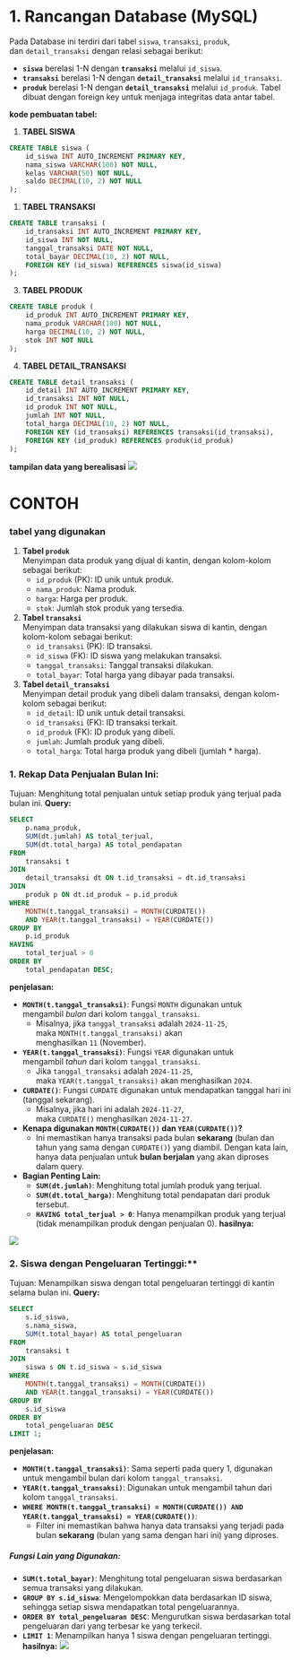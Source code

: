 
# **1. Rancangan Database (MySQL)**
Pada Database ini terdiri dari tabel `siswa`, `transaksi`, `produk`, dan `detail_transaksi` dengan relasi sebagai berikut:
- **`siswa`** berelasi 1-N dengan **`transaksi`** melalui `id_siswa`.
- **`transaksi`** berelasi 1-N dengan **`detail_transaksi`** melalui `id_transaksi`.
- **`produk`** berelasi 1-N dengan **`detail_transaksi`** melalui `id_produk`.
Tabel dibuat dengan foreign key untuk menjaga integritas data antar tabel.

**kode pembuatan tabel:**
1. **TABEL SISWA**
```sql 
CREATE TABLE siswa (
    id_siswa INT AUTO_INCREMENT PRIMARY KEY,
    nama_siswa VARCHAR(100) NOT NULL,
    kelas VARCHAR(50) NOT NULL,
    saldo DECIMAL(10, 2) NOT NULL
);
```
1. **TABEL TRANSAKSI**
```SQL
CREATE TABLE transaksi (
    id_transaksi INT AUTO_INCREMENT PRIMARY KEY,
    id_siswa INT NOT NULL,
    tanggal_transaksi DATE NOT NULL,
    total_bayar DECIMAL(10, 2) NOT NULL,
    FOREIGN KEY (id_siswa) REFERENCES siswa(id_siswa)
);
```
3. **TABEL PRODUK**
```SQL
CREATE TABLE produk (
    id_produk INT AUTO_INCREMENT PRIMARY KEY,
    nama_produk VARCHAR(100) NOT NULL,
    harga DECIMAL(10, 2) NOT NULL,
    stok INT NOT NULL
);
```
4. **TABEL DETAIL_TRANSAKSI**
```SQL
CREATE TABLE detail_transaksi (
    id_detail INT AUTO_INCREMENT PRIMARY KEY,
    id_transaksi INT NOT NULL,
    id_produk INT NOT NULL,
    jumlah INT NOT NULL,
    total_harga DECIMAL(10, 2) NOT NULL,
    FOREIGN KEY (id_transaksi) REFERENCES transaksi(id_transaksi),
    FOREIGN KEY (id_produk) REFERENCES produk(id_produk)
);
```
**tampilan data yang berealisasi**
![](assets/tampilantabel.jpg)
# CONTOH 
### tabel yang digunakan 
1. **Tabel `produk`**  
    Menyimpan data produk yang dijual di kantin, dengan kolom-kolom sebagai berikut:
    - `id_produk` (PK): ID unik untuk produk.
    - `nama_produk`: Nama produk.
    - `harga`: Harga per produk.
    - `stok`: Jumlah stok produk yang tersedia.
2. **Tabel `transaksi`**  
    Menyimpan data transaksi yang dilakukan siswa di kantin, dengan kolom-kolom sebagai berikut:
    - `id_transaksi` (PK): ID transaksi.
    - `id_siswa` (FK): ID siswa yang melakukan transaksi.
    - `tanggal_transaksi`: Tanggal transaksi dilakukan.
    - `total_bayar`: Total harga yang dibayar pada transaksi.
3. **Tabel `detail_transaksi`**  
    Menyimpan detail produk yang dibeli dalam transaksi, dengan kolom-kolom sebagai berikut:
    - `id_detail`: ID unik untuk detail transaksi.
    - `id_transaksi` (FK): ID transaksi terkait.
    - `id_produk` (FK): ID produk yang dibeli.
    - `jumlah`: Jumlah produk yang dibeli.
    - `total_harga`: Total harga produk yang dibeli (jumlah * harga).
### 1. **Rekap Data Penjualan Bulan Ini:**
Tujuan: Menghitung total penjualan untuk setiap produk yang terjual pada bulan ini.
**Query:**
```sql
SELECT 
    p.nama_produk, 
    SUM(dt.jumlah) AS total_terjual, 
    SUM(dt.total_harga) AS total_pendapatan
FROM 
    transaksi t
JOIN 
    detail_transaksi dt ON t.id_transaksi = dt.id_transaksi
JOIN 
    produk p ON dt.id_produk = p.id_produk
WHERE 
    MONTH(t.tanggal_transaksi) = MONTH(CURDATE()) 
    AND YEAR(t.tanggal_transaksi) = YEAR(CURDATE()) 
GROUP BY 
    p.id_produk
HAVING 
    total_terjual > 0
ORDER BY 
    total_pendapatan DESC;
```
**penjelasan:**
- **`MONTH(t.tanggal_transaksi)`**: Fungsi `MONTH` digunakan untuk mengambil _bulan_ dari kolom `tanggal_transaksi`.
    - Misalnya, jika `tanggal_transaksi` adalah `2024-11-25`, maka `MONTH(t.tanggal_transaksi)` akan menghasilkan `11` (November).
- **`YEAR(t.tanggal_transaksi)`**: Fungsi `YEAR` digunakan untuk mengambil _tahun_ dari kolom `tanggal_transaksi`.
    - Jika `tanggal_transaksi` adalah `2024-11-25`, maka `YEAR(t.tanggal_transaksi)` akan menghasilkan `2024`.
- **`CURDATE()`**: Fungsi `CURDATE` digunakan untuk mendapatkan tanggal hari ini (tanggal sekarang).
    - Misalnya, jika hari ini adalah `2024-11-27`, maka `CURDATE()` menghasilkan `2024-11-27`.
- **Kenapa digunakan `MONTH(CURDATE())` dan `YEAR(CURDATE())`?**
    - Ini memastikan hanya transaksi pada bulan **sekarang** (bulan dan tahun yang sama dengan `CURDATE()`) yang diambil. Dengan kata lain, hanya data penjualan untuk **bulan berjalan** yang akan diproses dalam query.
- **Bagian Penting Lain:**
    - **`SUM(dt.jumlah)`**: Menghitung total jumlah produk yang terjual.
    - **`SUM(dt.total_harga)`**: Menghitung total pendapatan dari produk tersebut.
    - **`HAVING total_terjual > 0`**: Hanya menampilkan produk yang terjual (tidak menampilkan produk dengan penjualan 0).
**hasilnya:**

![](assets/RekapDataPenjualanBulanIni.jpg)


### 2. **Siswa dengan Pengeluaran Tertinggi:****
Tujuan: Menampilkan siswa dengan total pengeluaran tertinggi di kantin selama bulan ini.
**Query:**
```sql
SELECT 
    s.id_siswa, 
    s.nama_siswa, 
    SUM(t.total_bayar) AS total_pengeluaran
FROM 
    transaksi t
JOIN 
    siswa s ON t.id_siswa = s.id_siswa
WHERE 
    MONTH(t.tanggal_transaksi) = MONTH(CURDATE()) 
    AND YEAR(t.tanggal_transaksi) = YEAR(CURDATE()) 
GROUP BY 
    s.id_siswa
ORDER BY 
    total_pengeluaran DESC
LIMIT 1;
```
**penjelasan:**
- **`MONTH(t.tanggal_transaksi)`**: Sama seperti pada query 1, digunakan untuk mengambil bulan dari kolom `tanggal_transaksi`.
- **`YEAR(t.tanggal_transaksi)`**: Digunakan untuk mengambil tahun dari kolom `tanggal_transaksi`.
- **`WHERE MONTH(t.tanggal_transaksi) = MONTH(CURDATE()) AND YEAR(t.tanggal_transaksi) = YEAR(CURDATE())`**:
    - Filter ini memastikan bahwa hanya data transaksi yang terjadi pada bulan **sekarang** (bulan yang sama dengan hari ini) yang diproses.
##### Fungsi Lain yang Digunakan:
- **`SUM(t.total_bayar)`**: Menghitung total pengeluaran siswa berdasarkan semua transaksi yang dilakukan.
- **`GROUP BY s.id_siswa`**: Mengelompokkan data berdasarkan ID siswa, sehingga setiap siswa mendapatkan total pengeluarannya.
- **`ORDER BY total_pengeluaran DESC`**: Mengurutkan siswa berdasarkan total pengeluaran dari yang terbesar ke yang terkecil.
- **`LIMIT 1`**: Menampilkan hanya 1 siswa dengan pengeluaran tertinggi.
**hasilnya:**
![](assets/siswadengan.jpg)
